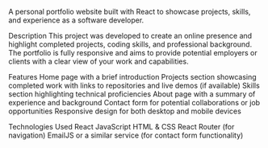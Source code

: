 A personal portfolio website built with React to showcase projects, skills, and experience as a software developer.

Description
This project was developed to create an online presence and highlight completed projects, coding skills, and professional background. The portfolio is fully responsive and aims to provide potential employers or clients with a clear view of your work and capabilities.

Features
Home page with a brief introduction
Projects section showcasing completed work with links to repositories and live demos (if available)
Skills section highlighting technical proficiencies
About page with a summary of experience and background
Contact form for potential collaborations or job opportunities
Responsive design for both desktop and mobile devices

Technologies Used
React
JavaScript
HTML & CSS
React Router (for navigation)
EmailJS or a similar service (for contact form functionality)


